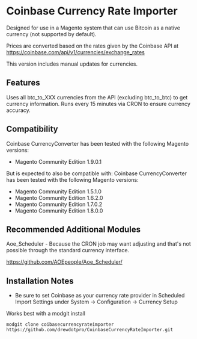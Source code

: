 # Coinbase Currency Rate Importer

Designed for use in a Magento system that can use Bitcoin as a native currency (not supported by default).

Prices are converted based on the rates given by the Coinbase API at
https://coinbase.com/api/v1/currencies/exchange_rates

This version includes manual updates for currencies.


Features
-------------
Uses all btc_to_XXX currencies from the API (excluding btc_to_btc) to get currency information.
Runs every 15 minutes via CRON to ensure currency accuracy.

Compatibility
-------------
Coinbase CurrencyConverter has been tested with the following Magento versions:
- Magento Community Edition 1.9.0.1

But is expected to also be compatible with:
Coinbase CurrencyConverter has been tested with the following Magento versions:
- Magento Community Edition 1.5.1.0
- Magento Community Edition 1.6.2.0
- Magento Community Edition 1.7.0.2
- Magento Community Edition 1.8.0.0

Recommended Additional Modules
-------------
Aoe_Scheduler - Because the CRON job may want adjusting and that's not possible through the standard currency interface.

https://github.com/AOEpeople/Aoe_Scheduler/

Installation Notes
-------------
* Be sure to set Coinbase as your currency rate provider in Scheduled Import Settings under System -> Configuration -> Currency Setup

Works best with a modgit install

```
modgit clone coibasecurrencyrateimporter https://github.com/drewdotpro/CoinbaseCurrencyRateImporter.git
```



